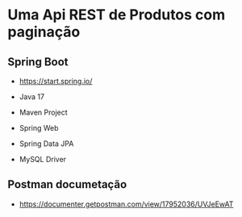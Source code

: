 
# Uma Api REST de Produtos com paginação 



## Spring Boot

- https://start.spring.io/

- Java 17
- Maven Project
- Spring Web
- Spring Data JPA
- MySQL Driver

## Postman documetação 
- https://documenter.getpostman.com/view/17952036/UVJeEwAT
